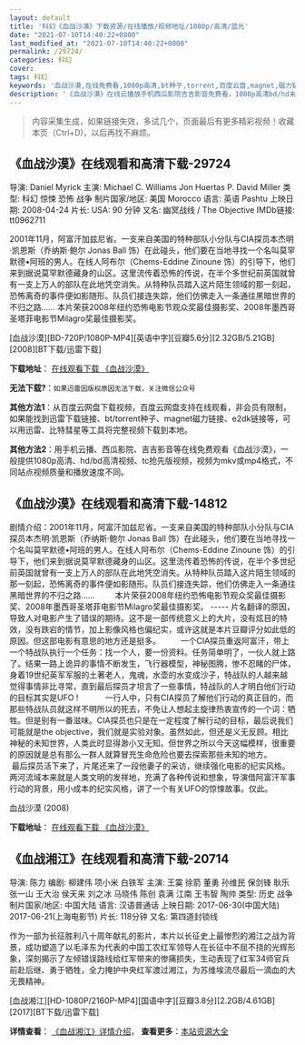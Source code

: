 ```yaml
---
layout: default
title: '科幻《血战沙漠》下载资源/在线播放/视频地址/1080p/高清/蓝光'
date: "2021-07-10T14:40:22+0800"
last_modified_at: "2021-07-10T14:40:22+0800"
permalink: /29724/
categories: 科幻
cover:
tags: 科幻
keywords: '血战沙漠,在线免费看,1080p高清,bt种子,torrent,百度云盘,magnet,磁力链,迅雷下载资源'
description: '《血战沙漠》在线云播放手机西瓜影院吉吉影音免费看，1080p高清bd/hd未删减完整版和tc抢先枪版，mkv/mp4格式，附带bt/torrent种子、magnet/磁力链、百度云盘、网盘资源迅雷下载链接'
---
```


>内容采集生成，如果链接失效，多试几个，页面最后有更多精彩视频！收藏本页（Ctrl+D)，以后再找不麻烦。


## 《血战沙漠》在线观看和高清下载-29724

导演: Daniel Myrick 主演: Michael C. Williams Jon Huertas P. David Miller 类型: 科幻 惊悚 恐怖 战争 制片国家/地区: 美国 Morocco 语言: 英语 Pashtu 上映日期: 2008-04-24 片长: USA: 90 分钟 又名: 幽冥战线 / The Objective IMDb链接: tt0962711

2001年11月，阿富汗加兹尼省。一支来自美国的特种部队小分队与CIA探员本杰明·凯恩斯（乔纳斯·鲍尔 Jonas Ball 饰）在此碰头，他们要在当地寻找一个名叫莫罕默德•阿班的男人。在线人阿布尔（Chems-Eddine Zinoune 饰）的引导下，他们来到据说莫罕默德藏身的山区。这里流传着恐怖的传说，在半个多世纪前英国就曾有一支上万人的部队在此地凭空消失。从特种队员踏入这片陌生领域的那一刻起，恐怖离奇的事件便如影随形。队员们接连失踪，他们仿佛走入一条通往黑暗世界的不归之路…… 本片荣获2008年纽约恐怖电影节观众奖最佳摄影奖、2008年墨西哥圣塔菲电影节Milagro奖最佳摄影奖。


[血战沙漠][BD-720P/1080P-MP4][英语中字][豆瓣5.6分][2.32GB/5.21GB][2008][BT下载/迅雷下载]

**下载地址**： [在线观看下载 《血战沙漠》](https://www.btdx8.com/torrent/xzsm_2008.html) 


**无法下载?**：`如果迅雷因版权原因无法下载，关注微信公众号 `

**其他方法1**：从百度云网盘下载视频，百度云网盘支持在线观看，非会员有限制，如果能找到迅雷下载链接、bt/torrent种子、magnet磁力链接、e2dk链接等，可以用迅雷、比特彗星等工具将完整视频下载到本地。

**其他方法2**：用手机云播、西瓜影院、吉吉影音等在线免费观看《血战沙漠》，一般提供1080p高清、hd/bd高清视频、tc抢先版视频，视频为mkv或mp4格式，不同站点视频质量和播放速度不同。


## 《血战沙漠》在线观看和高清下载-14812

剧情介绍：2001年11月，阿富汗加兹尼省。一支来自美国的特种部队小分队与CIA探员本杰明·凯恩斯（乔纳斯·鲍尔 Jonas Ball 饰）在此碰头，他们要在当地寻找一个名叫莫罕默德•阿班的男人。在线人阿布尔（Chems-Eddine Zinoune 饰）的引导下，他们来到据说莫罕默德藏身的山区。这里流传着恐怖的传说，在半个多世纪前英国就曾有一支上万人的部队在此地凭空消失。从特种队员踏入这片陌生领域的那一刻起，恐怖离奇的事件便如影随形。队员们接连失踪，他们仿佛走入一条通往黑暗世界的不归之路……  　　本片荣获2008年纽约恐怖电影节观众奖最佳摄影奖、2008年墨西哥圣塔菲电影节Milagro奖最佳摄影奖。 ----- 片名翻译的原因，导致人对电影产生了错误的期待。这不是一部传统意义上的大片，没有炫目的特效，没有跌宕的情节，加上影像风格也偏纪实，或许这就是本片豆瓣评分如此低的原因。但这部电影有意思的地方还是挺多。         一个CIA探员重返阿富汗，带上一个特战队执行一个任务：找一个人，要一份资料。任务简单明了，一伙人就上路了。结果一路上诡异的事情不断发生，飞行器模型，神秘图腾，惨不忍睹的尸体，身着19世纪英军军服的土著老人，鬼魂，水壶的水变成沙子，特战队的人越来越觉得事情非比寻常，直到最后探员才坦言了一些事情，特战队的人才明白他们行动的目标其实是UFO !            一行人中，只有CIA探员了解他们行动的真正目的，而那些特战队员就这样不明所以的死去，不免让人想起主旋律热衷宣传的一个词：牺牲。但是别有一番滋味。CIA探员也只是在一定程度了解行动的目标，最后说我们可能就是the objective，我们就是实验对象。虽然如此，但还是义无反顾。相比神秘的未知世界，人类此时显得渺小又无知。但世界之所以今天这幅模样，很重要的原因就是总有那么一群人就算冒充生命危险也要去探索那些未知的地方。        最后探员活下来了，片尾还来了一段他妻子的采访，继续强化电影的纪实风格。两河流域本来就是人类文明的发祥地，充满了各种传说和想象，导演借阿富汗军事行动的背景，用小成本的纪实风格，讲了一个有关UFO的惊悚故事。仅此。


血战沙漠 (2008)

**下载地址**： [在线观看下载 《血战沙漠》](https://www.btbtdy.me/btdy/dy5018.html) 


## 《血战湘江》在线观看和高清下载-20714

导演: 陈力 编剧: 柳建伟 项小米 白铁军 主演: 王霙 徐箭 董勇 孙维民 保剑锋 耿乐 张一山 王大治 侯天来 刘之冰 马晓伟 陈创 袁满 江南 王韦智 陶帅 类型: 历史 战争 制片国家/地区: 中国大陆 语言: 汉语普通话 上映日期: 2017-06-30(中国大陆) 2017-06-21(上海电影节) 片长: 118分钟 又名: 第四道封锁线

作为一部为长征胜利八十周年献礼的影片，本片以长征史上最惨烈的湘江之战为背景，成功塑造了以毛泽东为代表的中国工农红军领导人在长征中不屈不挠的光辉形象，深刻揭示了左倾错误路线给红军带来的惨痛损失，生动表现了红军34师官兵前赴后继、勇于牺牲，全力掩护中央红军渡过湘江，为苏维埃流尽最后一滴血的大无畏精神。


[血战湘江][HD-1080P/2160P-MP4][国语中字][豆瓣3.8分][2.2GB/4.61GB][2017][BT下载/迅雷下载]

**详情查看**： [《血战湘江》详情介绍](/movie/20714/)， **查看更多**：[本站资源大全](/movie/t/all/)

